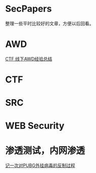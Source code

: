 # SecPapers
整理一些平时比较好的文章，方便以后回看。
# AWD
[CTF 线下AWD经验总结](https://edwardchoijc.github.io/CTF%E7%BA%BF%E4%B8%8BAWD%E7%BB%8F%E9%AA%8C%E6%80%BB%E7%BB%93.html)
# CTF
# SRC
# WEB Security
# 渗透测试，内网渗透
[记一次对PUBG外挂病毒的反制过程](https://xz.aliyun.com/t/7626)
